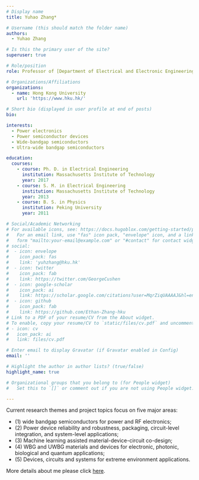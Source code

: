 ```yaml
---
# Display name
title: Yuhao Zhang*

# Username (this should match the folder name)
authors:
  - Yuhao Zhang

# Is this the primary user of the site?
superuser: true

# Role/position
role: Professor of [Department of Electrical and Electronic Engineering](https://www.eee.hku.hk/)

# Organizations/Affiliations
organizations:
  - name: Hong Kong University
    url: 'https://www.hku.hk/'

# Short bio (displayed in user profile at end of posts)
bio: 

interests:
  - Power electronics
  - Power semiconductor devices
  - Wide-bandgap semiconductors
  - Ultra-wide bandgap semiconductors

education:
  courses:
    - course: Ph. D. in Electrical Engineering
      institution: Massachusetts Institute of Technology
      year: 2017
    - course: S. M. in Electrical Engineering
      institution: Massachusetts Institute of Technology
      year: 2013
    - course: B. S. in Physics
      institution: Peking University
      year: 2011

# Social/Academic Networking
# For available icons, see: https://docs.hugoblox.com/getting-started/page-builder/#icons
#   For an email link, use "fas" icon pack, "envelope" icon, and a link in the
#   form "mailto:your-email@example.com" or "#contact" for contact widget.
# social:
#  - icon: envelope
#    icon_pack: fas
#    link: 'yuhzhang@hku.hk'
#  - icon: twitter
#    icon_pack: fab
#    link: https://twitter.com/GeorgeCushen
#  - icon: google-scholar
#    icon_pack: ai
#    link: https://scholar.google.com/citations?user=MqrZiqUAAAAJ&hl=en
#  - icon: github
#    icon_pack: fab
#    link: https://github.com/Ethan-Zhang-hku
# Link to a PDF of your resume/CV from the About widget.
# To enable, copy your resume/CV to `static/files/cv.pdf` and uncomment the lines below.
# - icon: cv
#   icon_pack: ai
#   link: files/cv.pdf

# Enter email to display Gravatar (if Gravatar enabled in Config)
email: ''

# Highlight the author in author lists? (true/false)
highlight_name: true

# Organizational groups that you belong to (for People widget)
#   Set this to `[]` or comment out if you are not using People widget.

---
```


Current research themes and project topics focus on five major areas:  
- (1) wide bandgap semiconductors for power and RF electronics; 
- (2) Power device reliability and robustness, packaging, circuit-level integration, and system-level applications; 
- (3) Machine learning assisted material-device-circuit co-design; 
- (4) WBG and UWBG materials and devices for electronic, photonic, biological and quantum applications; 
- (5) Devices, circuits and systems for extreme environment applications.  

More details about me please click [here](https://www.eee.hku.hk/people/y-zhang/).
